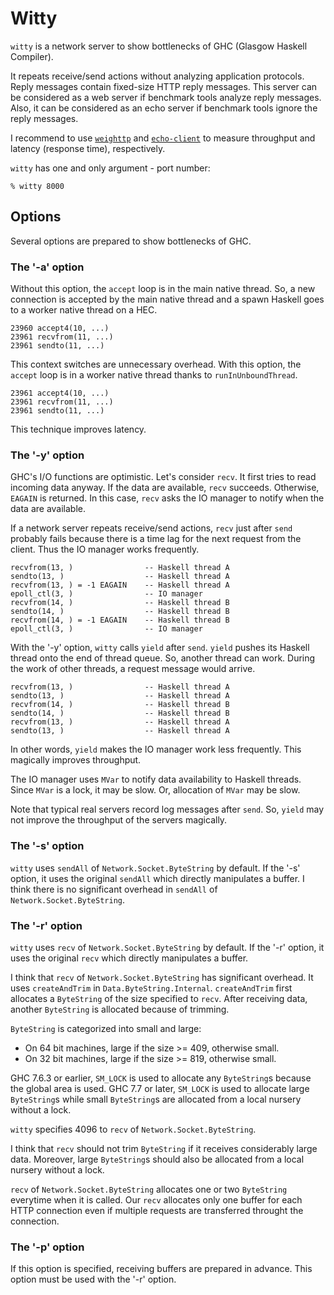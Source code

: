# Witty

`witty` is a network server to show bottlenecks of GHC (Glasgow
Haskell Compiler).

It repeats receive/send actions without analyzing application
protocols. Reply messages contain fixed-size HTTP reply messages.  This
server can be considered as a web server if benchmark tools analyze
reply messages. Also, it can be considered as an echo server if
benchmark tools ignore the reply messages.

I recommend to use
[`weighttp`](http://redmine.lighttpd.net/projects/weighttp/wiki) and
[`echo-client`](https://github.com/kazu-yamamoto/latency-bench) to
measure throughput and latency (response time), respectively.

`witty` has one and only argument - port number:

    % witty 8000

## Options

Several options are prepared to show bottlenecks of GHC.

### The '-a' option

Without this option, the `accept` loop is in the main native thread.
So, a new connection is accepted by the main native thread
and a spawn Haskell goes to a worker native thread on a HEC.

    23960 accept4(10, ...)
    23961 recvfrom(11, ...)
    23961 sendto(11, ...)

This context switches are unnecessary overhead. With this option, the
`accept` loop is in a worker native thread thanks to
`runInUnboundThread`.

    23961 accept4(10, ...)
    23961 recvfrom(11, ...)
    23961 sendto(11, ...)

This technique improves latency.

### The '-y' option

GHC's I/O functions are optimistic. Let's consider `recv`.
It first tries to read incoming data anyway.
If the data are available, `recv` succeeds.
Otherwise, `EAGAIN` is returned.
In this case, `recv` asks the IO manager to notify when the data are available.

If a network server repeats receive/send actions,
`recv` just after `send` probably fails because
there is a time lag for the next request from the client.
Thus the IO manager works frequently.

    recvfrom(13, )                -- Haskell thread A
    sendto(13, )                  -- Haskell thread A
    recvfrom(13, ) = -1 EAGAIN    -- Haskell thread A
    epoll_ctl(3, )                -- IO manager
    recvfrom(14, )                -- Haskell thread B
    sendto(14, )                  -- Haskell thread B
    recvfrom(14, ) = -1 EAGAIN    -- Haskell thread B
    epoll_ctl(3, )                -- IO manager

With the '-y' option, `witty` calls `yield` after `send`.
`yield` pushes its Haskell thread onto the end of thread queue. So,
another thread can work. During the work of other threads, a request
message would arrive.

    recvfrom(13, )                -- Haskell thread A
    sendto(13, )                  -- Haskell thread A
    recvfrom(14, )                -- Haskell thread B
    sendto(14, )                  -- Haskell thread B
    recvfrom(13, )                -- Haskell thread A
    sendto(13, )                  -- Haskell thread A

In other words, `yield` makes the IO manager work less frequently.
This magically improves throughput.

The IO manager uses `MVar` to notify data availability to Haskell threads.
Since `MVar` is a lock, it may be slow.
Or, allocation of `MVar` may be slow.

Note that typical real servers record log messages after `send`.
So, `yield` may not improve the throughput of the servers magically.

### The '-s' option

`witty` uses `sendAll` of `Network.Socket.ByteString` by default.
If the '-s' option, it uses the original `sendAll`
which directly manipulates a buffer.
I think there is no significant overhead in
`sendAll` of `Network.Socket.ByteString`.

### The '-r' option

`witty` uses `recv` of `Network.Socket.ByteString` by default.
If the '-r' option, it uses the original `recv`
which directly manipulates a buffer.

I think that
`recv` of `Network.Socket.ByteString` has significant overhead.
It uses `createAndTrim` in `Data.ByteString.Internal`.
`createAndTrim` first allocates a `ByteString` of the size specified
to `recv`.
After receiving data, another `ByteString` is allocated because of trimming.

`ByteString` is categorized into small and large:

- On 64 bit machines, large if the size >= 409, otherwise small.
- On 32 bit machines, large if the size >= 819, otherwise small.

GHC 7.6.3 or earlier, `SM_LOCK` is used to allocate any `ByteString`s
because the global area is used.
GHC 7.7 or later, `SM_LOCK` is used to allocate large `ByteString`s
while small `ByteString`s are allocated from a local nursery without a lock.

`witty` specifies 4096 to `recv` of `Network.Socket.ByteString`.

I think that `recv` should not trim `ByteString` if it receives
considerably large data.
Moreover, large `ByteString`s should also be allocated from
a local nursery without a lock.

`recv` of `Network.Socket.ByteString` allocates one or two `ByteString`
everytime when it is called.
Our `recv` allocates only one buffer for each HTTP connection
even if multiple requests are transferred throught the connection.

### The '-p' option

If this option is specified, receiving buffers are prepared in advance.
This option must be used with the '-r' option.

